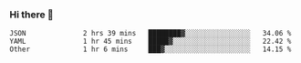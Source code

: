 ### Hi there 👋

<!--
**yeya24/yeya24** is a ✨ _special_ ✨ repository because its `README.md` (this file) appears on your GitHub profile.

Here are some ideas to get you started:

- 🔭 I’m currently working on ...
- 🌱 I’m currently learning ...
- 👯 I’m looking to collaborate on ...
- 🤔 I’m looking for help with ...
- 💬 Ask me about ...
- 📫 How to reach me: ...
- 😄 Pronouns: ...
- ⚡ Fun fact: ...
-->

<!--START_SECTION:waka-->

```text
JSON              2 hrs 39 mins   ████████▓░░░░░░░░░░░░░░░░   34.06 %
YAML              1 hr 45 mins    █████▓░░░░░░░░░░░░░░░░░░░   22.42 %
Other             1 hr 6 mins     ███▓░░░░░░░░░░░░░░░░░░░░░   14.15 %
```

<!--END_SECTION:waka-->
